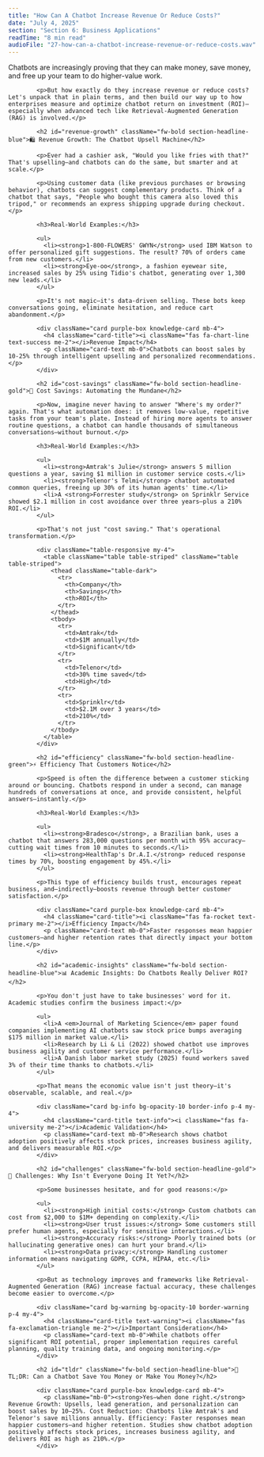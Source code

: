 ```yaml
---
title: "How Can A Chatbot Increase Revenue Or Reduce Costs?"
date: "July 4, 2025"
section: "Section 6: Business Applications"
readTime: "8 min read"
audioFile: "27-how-can-a-chatbot-increase-revenue-or-reduce-costs.wav"
---
```


<p>Chatbots are increasingly proving that they can make money, save money, and free up your team to do higher-value work.</p>
            
            <p>But how exactly do they increase revenue or reduce costs? Let's unpack that in plain terms, and then build our way up to how enterprises measure and optimize chatbot return on investment (ROI)—especially when advanced tech like Retrieval-Augmented Generation (RAG) is involved.</p>

            <h2 id="revenue-growth" className="fw-bold section-headline-blue">🛍️ Revenue Growth: The Chatbot Upsell Machine</h2>
            
            <p>Ever had a cashier ask, "Would you like fries with that?" That's upselling—and chatbots can do the same, but smarter and at scale.</p>
            
            <p>Using customer data (like previous purchases or browsing behavior), chatbots can suggest complementary products. Think of a chatbot that says, "People who bought this camera also loved this tripod," or recommends an express shipping upgrade during checkout.</p>
            
            <h3>Real-World Examples:</h3>
            
            <ul>
              <li><strong>1-800-FLOWERS' GWYN</strong> used IBM Watson to offer personalized gift suggestions. The result? 70% of orders came from new customers.</li>
              <li><strong>Eye-oo</strong>, a fashion eyewear site, increased sales by 25% using Tidio's chatbot, generating over 1,300 new leads.</li>
            </ul>
            
            <p>It's not magic—it's data-driven selling. These bots keep conversations going, eliminate hesitation, and reduce cart abandonment.</p>
            
            <div className="card purple-box knowledge-card mb-4">
              <h4 className="card-title"><i className="fas fa-chart-line text-success me-2"></i>Revenue Impact</h4>
              <p className="card-text mb-0">Chatbots can boost sales by 10-25% through intelligent upselling and personalized recommendations.</p>
            </div>

            <h2 id="cost-savings" className="fw-bold section-headline-gold">💸 Cost Savings: Automating the Mundane</h2>
            
            <p>Now, imagine never having to answer "Where's my order?" again. That's what automation does: it removes low-value, repetitive tasks from your team's plate. Instead of hiring more agents to answer routine questions, a chatbot can handle thousands of simultaneous conversations—without burnout.</p>
            
            <h3>Real-World Examples:</h3>
            
            <ul>
              <li><strong>Amtrak's Julie</strong> answers 5 million questions a year, saving $1 million in customer service costs.</li>
              <li><strong>Telenor's Telmi</strong> chatbot automated common queries, freeing up 30% of its human agents' time.</li>
              <li>A <strong>Forrester study</strong> on Sprinklr Service showed $2.1 million in cost avoidance over three years—plus a 210% ROI.</li>
            </ul>
            
            <p>That's not just "cost saving." That's operational transformation.</p>

            <div className="table-responsive my-4">
              <table className="table table-striped" className="table table-striped">
                <thead className="table-dark">
                  <tr>
                    <th>Company</th>
                    <th>Savings</th>
                    <th>ROI</th>
                  </tr>
                </thead>
                <tbody>
                  <tr>
                    <td>Amtrak</td>
                    <td>$1M annually</td>
                    <td>Significant</td>
                  </tr>
                  <tr>
                    <td>Telenor</td>
                    <td>30% time saved</td>
                    <td>High</td>
                  </tr>
                  <tr>
                    <td>Sprinklr</td>
                    <td>$2.1M over 3 years</td>
                    <td>210%</td>
                  </tr>
                </tbody>
              </table>
            </div>

            <h2 id="efficiency" className="fw-bold section-headline-green">⚡ Efficiency That Customers Notice</h2>
            
            <p>Speed is often the difference between a customer sticking around or bouncing. Chatbots respond in under a second, can manage hundreds of conversations at once, and provide consistent, helpful answers—instantly.</p>
            
            <h3>Real-World Examples:</h3>
            
            <ul>
              <li><strong>Bradesco</strong>, a Brazilian bank, uses a chatbot that answers 283,000 questions per month with 95% accuracy—cutting wait times from 10 minutes to seconds.</li>
              <li><strong>HealthTap's Dr.A.I.</strong> reduced response times by 70%, boosting engagement by 45%.</li>
            </ul>
            
            <p>This type of efficiency builds trust, encourages repeat business, and—indirectly—boosts revenue through better customer satisfaction.</p>

            <div className="card purple-box knowledge-card mb-4">
              <h4 className="card-title"><i className="fas fa-rocket text-primary me-2"></i>Efficiency Impact</h4>
              <p className="card-text mb-0">Faster responses mean happier customers—and higher retention rates that directly impact your bottom line.</p>
            </div>

            <h2 id="academic-insights" className="fw-bold section-headline-blue">📊 Academic Insights: Do Chatbots Really Deliver ROI?</h2>
            
            <p>You don't just have to take businesses' word for it. Academic studies confirm the business impact:</p>
            
            <ul>
              <li>A <em>Journal of Marketing Science</em> paper found companies implementing AI chatbots saw stock price bumps averaging $175 million in market value.</li>
              <li>Research by Li & Li (2022) showed chatbot use improves business agility and customer service performance.</li>
              <li>A Danish labor market study (2025) found workers saved 3% of their time thanks to chatbots.</li>
            </ul>
            
            <p>That means the economic value isn't just theory—it's observable, scalable, and real.</p>

            <div className="card bg-info bg-opacity-10 border-info p-4 my-4">
              <h4 className="card-title text-info"><i className="fas fa-university me-2"></i>Academic Validation</h4>
              <p className="card-text mb-0">Research shows chatbot adoption positively affects stock prices, increases business agility, and delivers measurable ROI.</p>
            </div>

            <h2 id="challenges" className="fw-bold section-headline-gold">🚧 Challenges: Why Isn't Everyone Doing It Yet?</h2>
            
            <p>Some businesses hesitate, and for good reasons:</p>
            
            <ul>
              <li><strong>High initial costs:</strong> Custom chatbots can cost from $2,000 to $1M+ depending on complexity.</li>
              <li><strong>User trust issues:</strong> Some customers still prefer human agents, especially for sensitive interactions.</li>
              <li><strong>Accuracy risks:</strong> Poorly trained bots (or hallucinating generative ones) can hurt your brand.</li>
              <li><strong>Data privacy:</strong> Handling customer information means navigating GDPR, CCPA, HIPAA, etc.</li>
            </ul>
            
            <p>But as technology improves and frameworks like Retrieval-Augmented Generation (RAG) increase factual accuracy, these challenges become easier to overcome.</p>

            <div className="card bg-warning bg-opacity-10 border-warning p-4 my-4">
              <h4 className="card-title text-warning"><i className="fas fa-exclamation-triangle me-2"></i>Important Consideration</h4>
              <p className="card-text mb-0">While chatbots offer significant ROI potential, proper implementation requires careful planning, quality training data, and ongoing monitoring.</p>
            </div>

            <h2 id="tldr" className="fw-bold section-headline-blue">🧠 TL;DR: Can a Chatbot Save You Money or Make You Money?</h2>
            
            <div className="card purple-box knowledge-card mb-4">
              <p className="mb-0"><strong>Yes—when done right.</strong> Revenue Growth: Upsells, lead generation, and personalization can boost sales by 10–25%. Cost Reduction: Chatbots like Amtrak's and Telenor's save millions annually. Efficiency: Faster responses mean happier customers—and higher retention. Studies show chatbot adoption positively affects stock prices, increases business agility, and delivers ROI as high as 210%.</p>
            </div>
